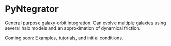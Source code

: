 PyNtegrator
========

General purpose galaxy orbit integration. Can evolve multiple galaxies using several halo models and an approximation of dynamical friction. 

Coming soon:
    Examples, tutorials, and initial conditions.

